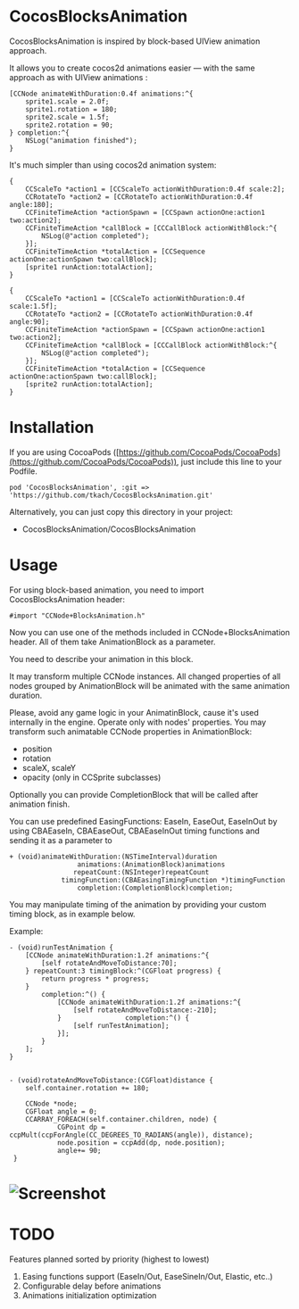 CocosBlocksAnimation
====================

CocosBlocksAnimation is inspired by block-based UIView animation approach. 
  
  
  It allows you to create cocos2d animations easier — with the same approach as with UIView animations :
  
	[CCNode animateWithDuration:0.4f animations:^{
  		sprite1.scale = 2.0f;
  		sprite1.rotation = 180;
  		sprite2.scale = 1.5f;
  		sprite2.rotation = 90;
  	} completion:^{
  		NSLog("animation finished");
  	}
  	
  It's much simpler than using cocos2d animation system:
  
  	{
        CCScaleTo *action1 = [CCScaleTo actionWithDuration:0.4f scale:2];
        CCRotateTo *action2 = [CCRotateTo actionWithDuration:0.4f angle:180];
        CCFiniteTimeAction *actionSpawn = [CCSpawn actionOne:action1 two:action2];
        CCFiniteTimeAction *callBlock = [CCCallBlock actionWithBlock:^{
            NSLog(@"action completed");
        }];
        CCFiniteTimeAction *totalAction = [CCSequence actionOne:actionSpawn two:callBlock];
        [sprite1 runAction:totalAction];
    }

    {
        CCScaleTo *action1 = [CCScaleTo actionWithDuration:0.4f scale:1.5f];
        CCRotateTo *action2 = [CCRotateTo actionWithDuration:0.4f angle:90];
        CCFiniteTimeAction *actionSpawn = [CCSpawn actionOne:action1 two:action2];
        CCFiniteTimeAction *callBlock = [CCCallBlock actionWithBlock:^{
            NSLog(@"action completed");
        }];
        CCFiniteTimeAction *totalAction = [CCSequence actionOne:actionSpawn two:callBlock];
        [sprite2 runAction:totalAction];
    }
  
 Installation
============
If you are using CocoaPods ([https://github.com/CocoaPods/CocoaPods](https://github.com/CocoaPods/CocoaPods)), just include this line to your Podfile.

	pod 'CocosBlocksAnimation', :git => 'https://github.com/tkach/CocosBlocksAnimation.git'

Alternatively, you can just copy this directory in your project:

- CocosBlocksAnimation/CocosBlocksAnimation


Usage
=====
For using block-based animation, you need to import CocosBlocksAnimation header:
	
	#import "CCNode+BlocksAnimation.h"

Now you can use one of the methods included in CCNode+BlocksAnimation header. 
All of them take AnimationBlock as a parameter. 

You need to describe your animation in this block. 

It may transform multiple CCNode instances. All changed properties of all nodes grouped by AnimationBlock will be animated with the same animation duration.

Please, avoid any game logic in your AnimatinBlock, cause it's used internally in the engine. Operate only with nodes' properties. You may transform such animatable CCNode properties in AnimationBlock:

- position
- rotation
- scaleX, scaleY
- opacity (only in CCSprite subclasses)

Optionally you can provide CompletionBlock that will be called after animation finish. 

You can use predefined EasingFunctions: EaseIn, EaseOut, EaseInOut by using CBAEaseIn, CBAEaseOut, CBAEaseInOut timing functions and sending it as a parameter to 

	+ (void)animateWithDuration:(NSTimeInterval)duration 
				 	 animations:(AnimationBlock)animations 
				 	repeatCount:(NSInteger)repeatCount 
				 timingFunction:(CBAEasingTimingFunction *)timingFunction 
					 completion:(CompletionBlock)completion;



You may manipulate timing of the animation by providing your custom timing block, as in example below.


Example:

    - (void)runTestAnimation {
        [CCNode animateWithDuration:1.2f animations:^{
            [self rotateAndMoveToDistance:70];
        } repeatCount:3 timingBlock:^(CGFloat progress) {
            return progress * progress;
        }
            completion:^() {
                [CCNode animateWithDuration:1.2f animations:^{
                    [self rotateAndMoveToDistance:-210];
                }                completion:^() {
                    [self runTestAnimation];
                }];
            }
        ];
    }
    
    
    - (void)rotateAndMoveToDistance:(CGFloat)distance {
        self.container.rotation += 180;
    
        CCNode *node;
        CGFloat angle = 0;
        CCARRAY_FOREACH(self.container.children, node) {
                CGPoint dp = ccpMult(ccpForAngle(CC_DEGREES_TO_RADIANS(angle)), distance);
                node.position = ccpAdd(dp, node.position);
                angle+= 90;
     }


# ![Screenshot](https://raw.github.com/tkach/CocosBlocksAnimation/master/Demo.gif)


TODO
=====

Features planned sorted by priority (highest to lowest)

1. Easing functions support (EaseIn/Out, EaseSineIn/Out, Elastic, etc..)
2. Configurable delay before animations
3. Animations initialization optimization